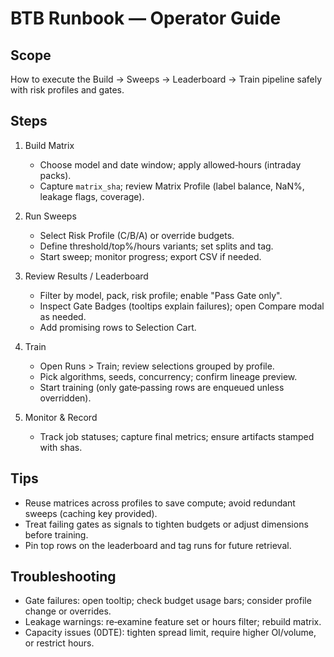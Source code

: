 # BTB Runbook — Operator Guide

## Scope
How to execute the Build → Sweeps → Leaderboard → Train pipeline safely with risk profiles and gates.

## Steps
1) Build Matrix
   - Choose model and date window; apply allowed‑hours (intraday packs).
   - Capture `matrix_sha`; review Matrix Profile (label balance, NaN%, leakage flags, coverage).

2) Run Sweeps
   - Select Risk Profile (C/B/A) or override budgets.
   - Define threshold/top%/hours variants; set splits and tag.
   - Start sweep; monitor progress; export CSV if needed.

3) Review Results / Leaderboard
   - Filter by model, pack, risk profile; enable "Pass Gate only".
   - Inspect Gate Badges (tooltips explain failures); open Compare modal as needed.
   - Add promising rows to Selection Cart.

4) Train
   - Open Runs > Train; review selections grouped by profile.
   - Pick algorithms, seeds, concurrency; confirm lineage preview.
   - Start training (only gate‑passing rows are enqueued unless overridden).

5) Monitor & Record
   - Track job statuses; capture final metrics; ensure artifacts stamped with shas.

## Tips
- Reuse matrices across profiles to save compute; avoid redundant sweeps (caching key provided).
- Treat failing gates as signals to tighten budgets or adjust dimensions before training.
- Pin top rows on the leaderboard and tag runs for future retrieval.

## Troubleshooting
- Gate failures: open tooltip; check budget usage bars; consider profile change or overrides.
- Leakage warnings: re‑examine feature set or hours filter; rebuild matrix.
- Capacity issues (0DTE): tighten spread limit, require higher OI/volume, or restrict hours.

